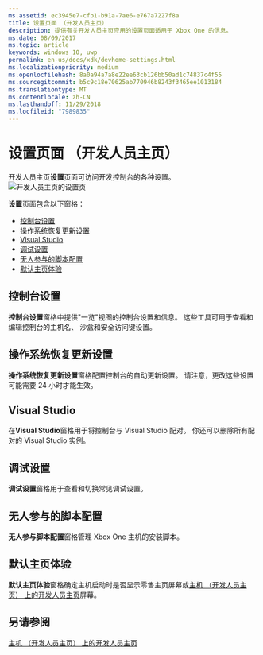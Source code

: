 ```yaml
---
ms.assetid: ec3945e7-cfb1-b91a-7ae6-e767a7227f8a
title: 设置页面 （开发人员主页）
description: 提供有关开发人员主页应用的设置页面适用于 Xbox One 的信息。
ms.date: 08/09/2017
ms.topic: article
keywords: windows 10, uwp
permalink: en-us/docs/xdk/devhome-settings.html
ms.localizationpriority: medium
ms.openlocfilehash: 8a0a94a7a8e22ee63cb126bb50ad1c74837c4f55
ms.sourcegitcommit: b5c9c18e70625ab770946b8243f3465ee1013184
ms.translationtype: MT
ms.contentlocale: zh-CN
ms.lasthandoff: 11/29/2018
ms.locfileid: "7989835"
---
```

# <a name="settings-page-dev-home"></a>设置页面 （开发人员主页）
   
  
开发人员主页**设置**页面可访问开发控制台的各种设置。   
 ![开发人员主页的设置页](images/devhome_settings.png)   
  
**设置**页面包含以下窗格：   
 
   *  [控制台设置](#ID4EEB)  
   *  [操作系统恢复更新设置](#ID4EOB)  
   *  [Visual Studio](#ID4EYB)  
   *  [调试设置](#ID4ECC)  
   *  [无人参与的脚本配置](#ID4EMC)  
   *  [默认主页体验](#ID4E3C)  

 
<a id="ID4EEB"></a>

   

## <a name="console-settings"></a>控制台设置  
   
  
**控制台设置**窗格中提供"一览"视图的控制台设置和信息。 这些工具可用于查看和编辑控制台的主机名、 沙盒和安全访问键设置。   
  
<a id="ID4EOB"></a>

   

## <a name="os-recovery-update-settings"></a>操作系统恢复更新设置  
   
  
**操作系统恢复更新设置**窗格配置控制台的自动更新设置。 请注意，更改这些设置可能需要 24 小时才能生效。   
  
<a id="ID4EYB"></a>

   

## <a name="visual-studio"></a>Visual Studio  
   
  
在**Visual Studio**窗格用于将控制台与 Visual Studio 配对。 你还可以删除所有配对的 Visual Studio 实例。   
  
<a id="ID4ECC"></a>

   

## <a name="debug-settings"></a>调试设置  
   
  
**调试设置**窗格用于查看和切换常见调试设置。   
  
<a id="ID4EMC"></a>

   

## <a name="unattended-script-configuration"></a>无人参与的脚本配置  
   
  
**无人参与脚本配置**窗格管理 Xbox One 主机的安装脚本。   
  
<a id="ID4E3C"></a>

   

## <a name="default-home-experience"></a>默认主页体验  
   
  
**默认主页体验**窗格确定主机启动时是否显示零售主页屏幕或[主机 （开发人员主页） 上的开发人员主页](dev-home.md)屏幕。   
  
<a id="ID4EJD"></a>

   

## <a name="see-also"></a>另请参阅  
 [主机 （开发人员主页） 上的开发人员主页](dev-home.md)

  